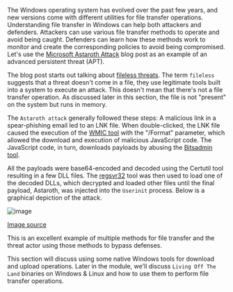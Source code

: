 The Windows operating system has evolved over the past few years, and new versions come with different utilities for file transfer operations. Understanding file transfer in Windows can help both attackers and defenders. Attackers can use various file transfer methods to operate and avoid being caught. Defenders can learn how these methods work to monitor and create the corresponding policies to avoid being compromised. Let's use the [Microsoft Astaroth Attack](https://www.microsoft.com/security/blog/2019/07/08/dismantling-a-fileless-campaign-microsoft-defender-atp-next-gen-protection-exposes-astaroth-attack/) blog post as an example of an advanced persistent threat (APT).

The blog post starts out talking about [fileless threats](https://docs.microsoft.com/en-us/microsoft-365/security/intelligence/fileless-threats?view=o365-worldwide). The term `fileless` suggests that a threat doesn't come in a file, they use legitimate tools built into a system to execute an attack. This doesn't mean that there's not a file transfer operation. As discussed later in this section, the file is not "present" on the system but runs in memory.

The `Astaroth attack` generally followed these steps: A malicious link in a spear-phishing email led to an LNK file. When double-clicked, the LNK file caused the execution of the [WMIC tool](https://docs.microsoft.com/en-us/windows/win32/wmisdk/wmic) with the "/Format" parameter, which allowed the download and execution of malicious JavaScript code. The JavaScript code, in turn, downloads payloads by abusing the [Bitsadmin tool](https://docs.microsoft.com/en-us/windows/win32/bits/bitsadmin-tool).

All the payloads were base64-encoded and decoded using the Certutil tool resulting in a few DLL files. The [regsvr32](https://docs.microsoft.com/en-us/windows-server/administration/windows-commands/regsvr32) tool was then used to load one of the decoded DLLs, which decrypted and loaded other files until the final payload, Astaroth, was injected into the `Userinit` process. Below is a graphical depiction of the attack.

![image](https://academy.hackthebox.com/storage/modules/24/fig1a-astaroth-attack-chain.png)

[Image source](https://www.microsoft.com/security/blog/wp-content/uploads/2019/08/fig1a-astaroth-attack-chain.png)

This is an excellent example of multiple methods for file transfer and the threat actor using those methods to bypass defenses.

This section will discuss using some native Windows tools for download and upload operations. Later in the module, we'll discuss `Living Off The Land` binaries on Windows & Linux and how to use them to perform file transfer operations.